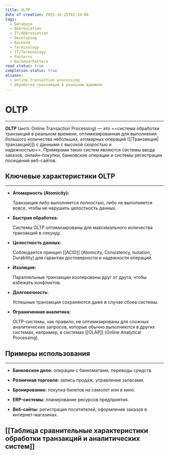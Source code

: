 ```yaml
---
title: OLTP
date of creation: 2025-10-25T02:34:00
tags:
  - Database
  - Abbreviation
  - IT/Abbreviation
  - Developing
  - Backend
  - Terminology
  - IT/Terminology
  - Patterns
  - Backend/Pattern
read status: true
completion status: true
aliases:
  - online transaction processing
  - обработка транзакций в реальном времени
---
```

# OLTP
---

**OLTP** (англ. Online Transaction Processing) — это ==система обработки транзакций в реальном времени, оптимизированная для выполнения большого количества небольших, атомарных операций ([[Транзакция|транзакций]]) с данными с высокой скоростью и надежностью==. Примерами таких систем являются системы ввода заказов, онлайн-покупки, банковские операции и системы регистрации посещений веб-сайтов.

## Ключевые характеристики OLTP
---

- **Атомарность (Atomicity):** 
    
	Транзакция либо выполняется полностью, либо не выполняется вовсе, чтобы не нарушить целостность данных. 
    

- **Быстрая обработка:** 
    
	Системы OLTP оптимизированы для максимального количества транзакций в секунду. 
    

- **Целостность данных:** 
    
    Соблюдается принцип [[ACID]] (Atomicity, Consistency, Isolation, Durability) для гарантии достоверности и надежности операций. 
    

- **Изоляция:** 
    
	Параллельные транзакции изолированы друг от друга, чтобы избежать конфликтов. 
    

- **Долговечность:** 
    
    Успешные транзакции сохраняются даже в случае сбоев системы. 
    

- **Ограниченная аналитика:** 
    
	OLTP-системы, как правило, не оптимизированы для сложных аналитических запросов, которые обычно выполняются в других системах, например, в системах [[OLAP]] (Online Analytical Processing). 
    

## Примеры использования
---

- **Банковское дело:** операции с банкоматами, переводы средств.

- **Розничная торговля:** запись продаж, управление запасами.

- **Бронирование:** покупка билетов на самолет или в кино.

- **ERP-системы:** планирование ресурсов предприятия.

- **Веб-сайты:** регистрация посетителей, оформление заказов в интернет-магазинах.

## [[Таблица cравнительные характеристики обработки транзакций и аналитических систем]]
